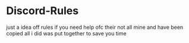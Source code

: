 # Discord-Rules
just a idea off rules if you need help ofc their not all mine and have been copied all i did was put together  to save you time

